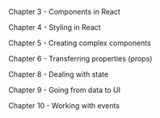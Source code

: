 Chapter 3 - Components in React

Chapter 4 - Styling in React

Chapter 5 - Creating complex components

Chapter 6 - Transferring properties (props)

Chapter 8 - Dealing with state

Chapter 9 - Going from data to UI

Chapter 10 - Working with events
